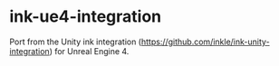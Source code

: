 # ink-ue4-integration
Port from the Unity ink integration (https://github.com/inkle/ink-unity-integration) for Unreal Engine 4.
